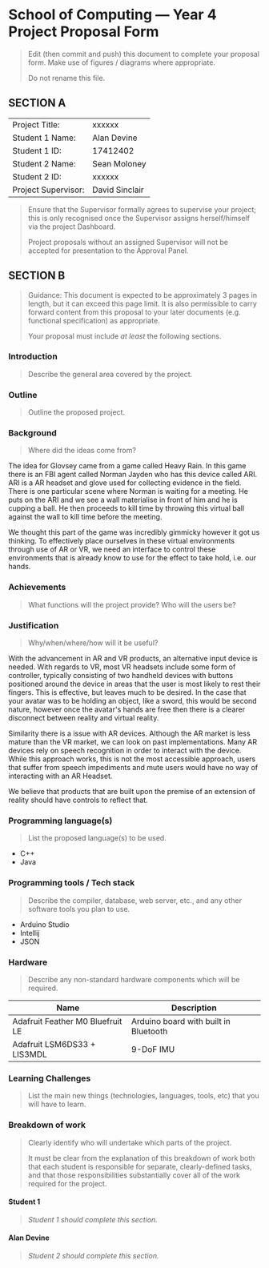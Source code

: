# School of Computing &mdash; Year 4 Project Proposal Form

> Edit (then commit and push) this document to complete your proposal form.
> Make use of figures / diagrams where appropriate.
>
> Do not rename this file.

## SECTION A

|                     |                |
| ------------------- | -------------- |
| Project Title:      | xxxxxx         |
| Student 1 Name:     | Alan Devine    |
| Student 1 ID:       | 17412402       |
| Student 2 Name:     | Sean Moloney   |
| Student 2 ID:       | xxxxxx         |
| Project Supervisor: | David Sinclair |

> Ensure that the Supervisor formally agrees to supervise your project; this is only recognised once the
> Supervisor assigns herself/himself via the project Dashboard.
>
> Project proposals without an assigned
> Supervisor will not be accepted for presentation to the Approval Panel.

## SECTION B

> Guidance: This document is expected to be approximately 3 pages in length, but it can exceed this page limit.
> It is also permissible to carry forward content from this proposal to your later documents (e.g. functional
> specification) as appropriate.
>
> Your proposal must include *at least* the following sections.


### Introduction

> Describe the general area covered by the project.

### Outline

> Outline the proposed project.

### Background

> Where did the ideas come from?

The idea for Glovsey came from a game called Heavy Rain. In this game there is an FBI agent called Norman Jayden who has this device called ARI. ARI is a AR headset and glove used for collecting evidence in the field. There is one particular scene where Norman is waiting for a meeting. He puts on the ARI and we see a wall materialise in front of him and he is cupping a ball. He then proceeds to kill time by throwing this virtual ball against the wall to kill time before the meeting. 

We thought this part of the game was incredibly gimmicky however it got us thinking. To effectively place ourselves in these virtual environments through use of AR or VR, we need an interface to control these environments that is already know to use for the effect to take hold, i.e. our hands.

### Achievements

> What functions will the project provide? Who will the users be?

### Justification

> Why/when/where/how will it be useful?

With the advancement in AR and VR products, an alternative input device is needed. With regards to VR, most VR headsets include some form of controller, typically consisting of two handheld devices with buttons positioned around the device in areas that the user is most likely to rest their fingers. This is effective, but leaves much to be desired. In the case that your avatar was to be holding an object, like a sword, this would be second nature, however once the avatar's hands are free then there is a clearer disconnect between reality and virtual reality.

Similarity there is a issue with AR devices. Although the AR market is less mature than the VR market, we can look on past implementations. Many AR devices rely on speech recognition in order to interact with the device. While this approach works, this is not the most accessible approach, users that suffer from speech impediments and mute users would have no way of interacting with an AR Headset.

We believe that products that are built upon the premise of an extension of reality should have controls to reflect that.

### Programming language(s)

> List the proposed language(s) to be used.

- C++
- Java

### Programming tools / Tech stack

> Describe the compiler, database, web server, etc., and any other software tools you plan to use.

- Arduino Studio
- Intellij
- JSON

### Hardware

> Describe any non-standard hardware components which will be required.

| Name                             | Description                           |
| -------------------------------- | ------------------------------------- |
| Adafruit Feather M0 Bluefruit LE | Arduino board with built in Bluetooth |
| Adafruit LSM6DS33 + LIS3MDL      | 9-DoF IMU                             |



### Learning Challenges

> List the main new things (technologies, languages, tools, etc) that you will have to learn.

### Breakdown of work

> Clearly identify who will undertake which parts of the project.
>
> It must be clear from the explanation of this breakdown of work both that each student is responsible for
> separate, clearly-defined tasks, and that those responsibilities substantially cover all of the work required
> for the project.

#### Student 1

> *Student 1 should complete this section.*

#### Alan Devine

> *Student 2 should complete this section.*
